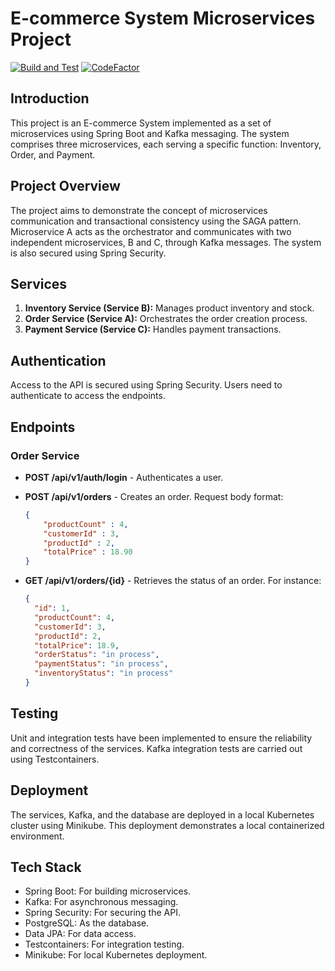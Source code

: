 # E-commerce System Microservices Project

[![Build and Test](https://github.com/KiryaHandsome/e-commerce-system/actions/workflows/ci.yaml/badge.svg)](https://github.com/KiryaHandsome/e-commerce-system/actions/workflows/ci.yaml)
[![CodeFactor](https://www.codefactor.io/repository/github/kiryahandsome/e-commerce-system/badge)](https://www.codefactor.io/repository/github/kiryahandsome/e-commerce-system)

## Introduction

This project is an E-commerce System implemented as a set of microservices using Spring Boot and Kafka messaging. The system comprises three microservices, each serving a specific function: Inventory, Order, and Payment.

## Project Overview

The project aims to demonstrate the concept of microservices communication and transactional consistency using the SAGA pattern. Microservice A acts as the orchestrator and communicates with two independent microservices, B and C, through Kafka messages. The system is also secured using Spring Security.

## Services

1. **Inventory Service (Service B):** Manages product inventory and stock.
2. **Order Service (Service A):** Orchestrates the order creation process.
3. **Payment Service (Service C):** Handles payment transactions.

## Authentication

Access to the API is secured using Spring Security. Users need to authenticate to access the endpoints.

## Endpoints

### Order Service

- **POST /api/v1/auth/login** - Authenticates a user.

- **POST /api/v1/orders** - Creates an order. Request body format:
  ```json
  {
      "productCount" : 4,
      "customerId" : 3,
      "productId" : 2,
      "totalPrice" : 18.90
  }
  ```

- **GET /api/v1/orders/{id}** - Retrieves the status of an order. For instance:
    ```json
  {
      "id": 1,
      "productCount": 4,
      "customerId": 3,
      "productId": 2,
      "totalPrice": 18.9,
      "orderStatus": "in process",
      "paymentStatus": "in process",
      "inventoryStatus": "in process"
    }
  ```

## Testing

Unit and integration tests have been implemented to ensure the reliability and correctness of the services. Kafka integration tests are carried out using Testcontainers.

## Deployment

The services, Kafka, and the database are deployed in a local Kubernetes cluster using Minikube. This deployment demonstrates a local containerized environment.

## Tech Stack

- Spring Boot: For building microservices.
- Kafka: For asynchronous messaging.
- Spring Security: For securing the API.
- PostgreSQL: As the database.
- Data JPA: For data access.
- Testcontainers: For integration testing.
- Minikube: For local Kubernetes deployment.
